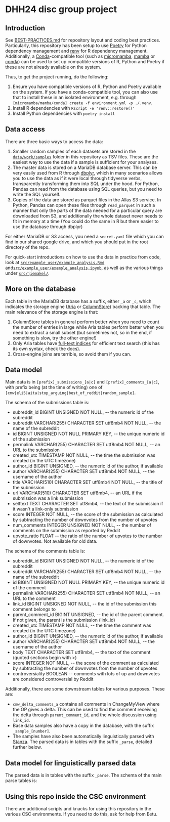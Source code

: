 # DHH24 disc group project

## Introduction

See [BEST-PRACTICES.md](BEST-PRACTICES.md) for repository layout and coding best practices. Particularly, this repository has been setup to use [Poetry](https://python-poetry.org/) for Python dependency management and [renv](https://rstudio.github.io/renv/) for R dependency management. Additionally, a [Conda](https://conda.io/)-compatible tool (such as [micromamba](https://mamba.readthedocs.io/en/latest/user_guide/micromamba.html), [mamba](https://mamba.readthedocs.io/en/latest/installation.html) or [conda](https://docs.conda.io/projects/conda/en/stable/user-guide/install/download.html#anaconda-or-miniconda)) can be used to set up compatible versions of R, Python and Poetry if these are not already available on the system.

Thus, to get the project running, do the following:

1. Ensure you have compatible versions of R, Python and Poetry available on the system. If you have a conda-compatible tool, you can also use that to install these in an isolated environment, e.g. through `[micromamba/mamba/conda] create -f environment.yml -p ./.venv`.
2. Install R dependencies with `Rscript -e 'renv::restore()'`
3. Install Python dependencies with `poetry install`

## Data access

There are three basic ways to access the data:

1. Smaller random samples of each datasets are stored in the [`data/work/samples`](data/work/samples) folder in this repository as TSV files. These are the easiest way to use the data if a sample is sufficient for your analyses.
1. The master data is stored on a MariaDB database server. This can be very easily used from R through [dbplyr](https://dbplyr.tidyverse.org/), which in many scenarios allows you to use the data as if it were local through tidyverse verbs, transparently transforming them into SQL under the hood. For Python, Pandas can read from the database using SQL queries, but you need to write the SQL yourself.
1. Copies of the data are stored as parquet files in the Allas S3 service. In Python, Pandas can open these files through `read_parquet` in such a manner that only the parts of the data needed for a particular query are downloaded from S3, and additionally the whole dataset never needs to fit in memory at a time (You could do the same in R but there easier to use the database through dbplyr)

For either MariaDB or S3 access, you need a `secret.yaml` file which you can find in our shared google drive, and which you should put in the root directory of the repo.

For quick-start introductions on how to use the data in practice from code, look at [`src/example_user/example_analysis.Rmd`](src/example_user/example_analysis.md) and[`src/example_user/example_analysis.ipynb`](src/example_user/example_analysis.ipynb), as well as the various things under [`src/jiemakel/`](src/jiemakel/).

## More on the database

Each table in the MariaDB database has a suffix, either `_a` or `_c`, which indicates the storage engine ([Aria](https://mariadb.com/kb/en/aria-storage-engine/) or [ColumnStore](https://mariadb.com/docs/columnstore/)) backing that table. The main relevance of the storage engine is that:

1. ColumnStore tables in general perform better when you need to count the number of entries in large while Aria tables perform better when you need to extract a small subset (but sometimes not, so in the end, if something is slow, try the other engine!)
1. Only Aria tables have [full-text indices](https://mariadb.com/kb/en/full-text-index-overview/) for efficient text search (this has its own syntax, check the docs).
1. Cross-engine joins are terrible, so avoid them if you can.

## Data model

Main data is in `[prefix]_submissions_[a|c]` and `[prefix]_comments_[a|c]`, with prefix being (at the time of writing) one of `[cmw|eli5|aita|stop_arguing|best_of_reddit|random_sample]`.

The schema of the submissions table is:

- subreddit_id BIGINT UNSIGNED NOT NULL, -- the numeric id of the subreddit
- subreddit VARCHAR(255) CHARACTER SET utf8mb4 NOT NULL, -- the name of the subreddit
- id BIGINT UNSIGNED NOT NULL PRIMARY KEY, -- the unique numeric id of the submission
- permalink VARCHAR(255) CHARACTER SET utf8mb4 NOT NULL, -- an URL to the submission
- created_utc TIMESTAMP NOT NULL, -- the time the submission was created (in the UTC timezone)
- author_id BIGINT UNSIGNED, -- the numeric id of the author, if available
- author VARCHAR(255) CHARACTER SET utf8mb4 NOT NULL, -- the username of the author
- title VARCHAR(510) CHARACTER SET utf8mb4 NOT NULL, -- the title of the submission
- url VARCHAR(510) CHARACTER SET utf8mb4, -- an URL if the submission was a link submission
- selftext TEXT CHARACTER SET utf8mb4, -- the text of the submission if it wasn't a link-only submission
- score INTEGER NOT NULL, -- the score of the submission as calculated by subtracting the number of downvotes from the number of upvotes
- num_comments INTEGER UNSIGNED NOT NULL, -- the number of comments on the submission as reported by Reddit
- upvote_ratio FLOAT -- the ratio of the number of upvotes to the number of downvotes. Not available for old data.

The schema of the comments table is:

- subreddit_id BIGINT UNSIGNED NOT NULL, -- the numeric id of the subreddit
- subreddit VARCHAR(255) CHARACTER SET utf8mb4 NOT NULL, -- the name of the subreddit
- id BIGINT UNSIGNED NOT NULL PRIMARY KEY, -- the unique numeric id of the comment
- permalink VARCHAR(255) CHARACTER SET utf8mb4 NOT NULL, -- an URL to the comment
- link_id BIGINT UNSIGNED NOT NULL, -- the id of the submission this comment belongs to
- parent_comment_id BIGINT UNSIGNED, -- the id of the parent comment. If not given, the parent is the submission (link_id)
- created_utc TIMESTAMP NOT NULL, -- the time the comment was created (in the UTC timezone)
- author_id BIGINT UNSIGNED, -- the numeric id of the author, if available
- author VARCHAR(255) CHARACTER SET utf8mb4 NOT NULL, -- the username of the author
- body TEXT CHARACTER SET utf8mb4, -- the text of the comment (quoted sections begin with &gt;)
- score INTEGER NOT NULL, -- the score of the comment as calculated by subtracting the number of downvotes from the number of upvotes
- controversiality BOOLEAN -- comments with lots of up and downvotes are considered controversial by Reddit

Additionally, there are some downstream tables for various purposes. These are:

- `cmw_delta_comments_a` contains all comments in ChangeMyView where the OP gives a delta. This can be used to find the comment receiving the delta through `parent_comment_id`, and the whole discussion using `link_id`.
- Base data samples also have a copy in the database, with the suffix `_sample_[number]`.
- The samples have also been automatically linguistically parsed with [Stanza](https://stanfordnlp.github.io/stanza/). The parsed data is in tables with the suffix `_parse`, detailed further below.

## Data model for linguistically parsed data

The parsed data is in tables with the suffix `_parse`. The schema of the main parse tables is:

## Using this repo inside the CSC environment

There are additional scripts and knacks for using this repository in the various CSC environments. If you need to do this, ask for help from Eetu.

